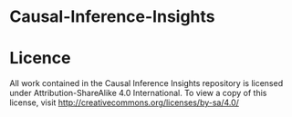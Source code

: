 # Causal-Inference-Insights

# Licence

All work contained in the Causal Inference Insights repository is licensed under Attribution-ShareAlike 4.0 International. To view a copy of this license, visit http://creativecommons.org/licenses/by-sa/4.0/
